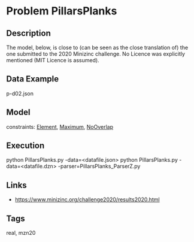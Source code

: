 # Problem PillarsPlanks
## Description
The model, below, is close to (can be seen as the close translation of) the one submitted to the 2020 Minizinc challenge.
No Licence was explicitly mentioned (MIT Licence is assumed).

## Data Example
  p-d02.json

## Model
  constraints: [Element](http://pycsp.org/documentation/constraints/Element), [Maximum](http://pycsp.org/documentation/constraints/Maximum), [NoOverlap](http://pycsp.org/documentation/constraints/NoOverlap)

## Execution
  python PillarsPlanks.py -data=<datafile.json>
  python PillarsPlanks.py -data=<datafile.dzn> -parser=PillarsPlanks_ParserZ.py

## Links
  - https://www.minizinc.org/challenge2020/results2020.html

## Tags
  real, mzn20
